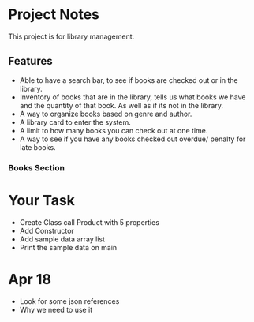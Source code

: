 # Project Notes
This project is for library management.

## Features 
* Able to have a search bar, to see if books are checked out or in the library.
* Inventory of books that are in the library, tells us what books we have and the quantity of that book. As well as if its not in the library.
* A way to organize books based on genre and author.
* A library card to enter the system.
* A limit to how many books you can check out at one time.
* A way to see if you have any books checked out overdue/ penalty for late books.

### Books Section


# Your Task
* Create Class call Product with 5 properties 
* Add Constructor 
* Add sample data array list
* Print the sample data on main 

# Apr 18

* Look for some json references
* Why we need to use it